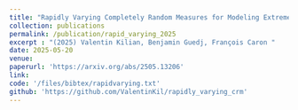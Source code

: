 ```yaml
---
title: "Rapidly Varying Completely Random Measures for Modeling Extremely Sparse Networks"
collection: publications
permalink: /publication/rapid_varying_2025
excerpt : "(2025) Valentin Kilian, Benjamin Guedj, François Caron "
date: 2025-05-20
venue:
paperurl: 'https://arxiv.org/abs/2505.13206'
link:  
code: '/files/bibtex/rapidvarying.txt'
github: 'https://github.com/ValentinKil/rapidly_varying_crm'
---
```


